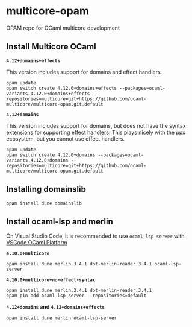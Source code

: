# multicore-opam
OPAM repo for OCaml multicore development

## Install Multicore OCaml

**`4.12+domains+effects`**

This version includes support for domains and effect handlers.

```
opam update
opam switch create 4.12.0+domains+effects --packages=ocaml-variants.4.12.0+domains+effects --repositories=multicore=git+https://github.com/ocaml-multicore/multicore-opam.git,default
```

**`4.12+domains`**

This version includes support for domains, but does not have the syntax extensions for supporting effect handlers. This plays nicely with the ppx ecosystem, but you cannot use effect handlers.

```
opam update
opam switch create 4.12.0+domains --packages=ocaml-variants.4.12.0+domains --repositories=multicore=git+https://github.com/ocaml-multicore/multicore-opam.git,default
```

## Installing domainslib

```
opam install dune domainslib
```

## Install ocaml-lsp and merlin

On Visual Studio Code, it is recommended to use `ocaml-lsp-server` with [VSCode OCaml Platform](https://marketplace.visualstudio.com/items?itemName=ocamllabs.ocaml-platform)

**`4.10.0+multicore`**

```
opam install dune merlin.3.4.1 dot-merlin-reader.3.4.1 ocaml-lsp-server
```

**`4.10.0+multicore+no-effect-syntax`**

```
opam install dune merlin.3.4.1 dot-merlin-reader.3.4.1
opam pin add ocaml-lsp-server --repositories=default
```
**`4.12+domains` and `4.12+domains+effects`**

```
opam install dune merlin ocaml-lsp-server
```
